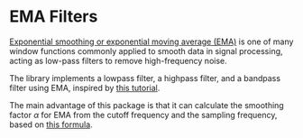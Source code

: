 # EMA Filters

[Exponential smoothing or exponential moving average (EMA)](https://en.wikipedia.org/wiki/Exponential_smoothing) is one of many window functions commonly applied to smooth data in signal processing, acting as low-pass filters to remove high-frequency noise.

The library implements a lowpass filter, a highpass filter, and a bandpass filter using EMA, inspired by [this tutorial](https://www.norwegiancreations.com/2016/03/arduino-tutorial-simple-high-pass-band-pass-and-band-stop-filtering/).

The main advantage of this package is that it can calculate the smoothing factor $\alpha$ for EMA from the cutoff frequency and the sampling frequency, based on [this formula](https://en.wikipedia.org/wiki/Low-pass_filter#Simple_infinite_impulse_response_filter).
